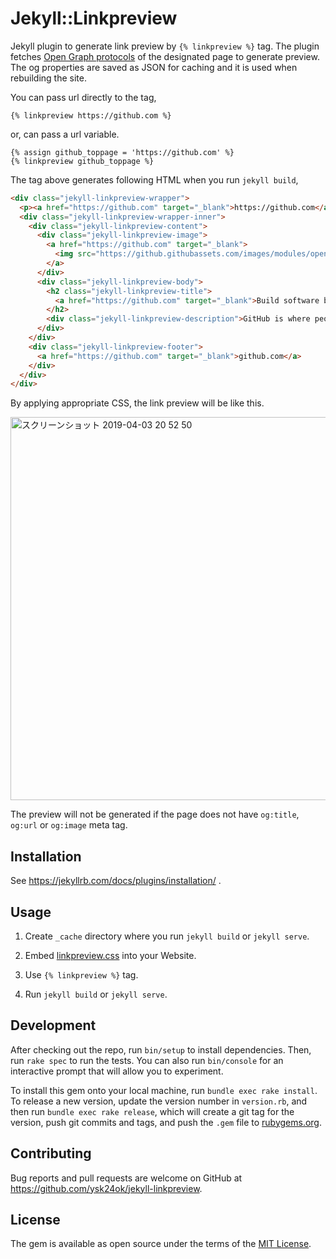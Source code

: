 # Jekyll::Linkpreview

Jekyll plugin to generate link preview by `{% linkpreview %}` tag. The plugin fetches [Open Graph protocols](http://ogp.me/) of the designated page to generate preview. The og properties are saved as JSON for caching and it is used when rebuilding the site.

You can pass url directly to the tag,

```
{% linkpreview https://github.com %}
```

or, can pass a url variable.

```
{% assign github_toppage = 'https://github.com' %}
{% linkpreview github_toppage %}
```

The tag above generates following HTML when you run `jekyll build`,

```html
<div class="jekyll-linkpreview-wrapper">
  <p><a href="https://github.com" target="_blank">https://github.com</a></p>
  <div class="jekyll-linkpreview-wrapper-inner">
    <div class="jekyll-linkpreview-content">
      <div class="jekyll-linkpreview-image">
        <a href="https://github.com" target="_blank">
          <img src="https://github.githubassets.com/images/modules/open_graph/github-logo.png" />
        </a>
      </div>
      <div class="jekyll-linkpreview-body">
        <h2 class="jekyll-linkpreview-title">
          <a href="https://github.com" target="_blank">Build software better, together</a>
        </h2>
        <div class="jekyll-linkpreview-description">GitHub is where people build software. More than 31 million people use GitHub to discover, fork, and contribute to over 100 million projects.</div>
      </div>
    </div>
    <div class="jekyll-linkpreview-footer">
      <a href="https://github.com" target="_blank">github.com</a>
    </div>
  </div>
</div>
```

By applying appropriate CSS, the link preview will be like this.

<img width="613" alt="スクリーンショット 2019-04-03 20 52 50" src="https://user-images.githubusercontent.com/3449164/55479970-35baf100-565a-11e9-8c5d-709213917f74.png">

The preview will not be generated if the page does not have `og:title`, `og:url` or `og:image` meta tag.

## Installation

See https://jekyllrb.com/docs/plugins/installation/ .

## Usage

1. Create `_cache` directory where you run `jekyll build` or `jekyll serve`.

1. Embed [linkpreview.css](assets/css/linkpreview.css) into your Website.

1. Use `{% linkpreview %}` tag.

1. Run `jekyll build` or `jekyll serve`.

## Development

After checking out the repo, run `bin/setup` to install dependencies. Then, run `rake spec` to run the tests. You can also run `bin/console` for an interactive prompt that will allow you to experiment.

To install this gem onto your local machine, run `bundle exec rake install`. To release a new version, update the version number in `version.rb`, and then run `bundle exec rake release`, which will create a git tag for the version, push git commits and tags, and push the `.gem` file to [rubygems.org](https://rubygems.org).

## Contributing

Bug reports and pull requests are welcome on GitHub at https://github.com/ysk24ok/jekyll-linkpreview.

## License

The gem is available as open source under the terms of the [MIT License](https://opensource.org/licenses/MIT).
